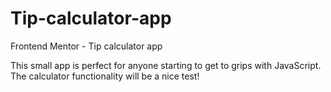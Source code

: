 # Tip-calculator-app
Frontend Mentor - Tip calculator app


This small app is perfect for anyone starting to get to grips with JavaScript. The calculator functionality will be a nice test!

